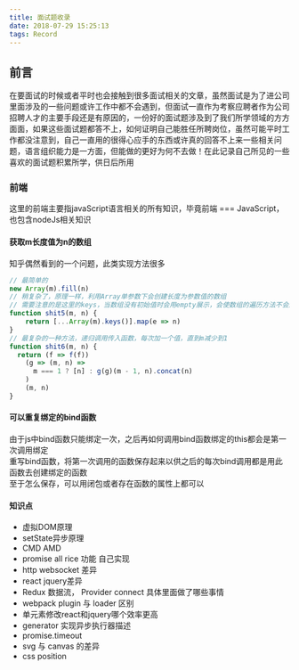 ```yaml
---
title: 面试题收录
date: 2018-07-29 15:25:13
tags: Record
---
```


## 前言
在要面试的时候或者平时也会接触到很多面试相关的文章，虽然面试是为了进公司里面涉及的一些问题或许工作中都不会遇到，但面试一直作为考察应聘者作为公司招聘人才的主要手段还是有原因的，一份好的面试题涉及到了我们所学领域的方方面面，如果这些面试题都答不上，如何证明自己能胜任所聘岗位，虽然可能平时工作都没注意到，自己一直用的很得心应手的东西或许真的回答不上来一些相关问题，语言组织能力是一方面，但能做的更好为何不去做！在此记录自己所见的一些喜欢的面试题积累所学，供日后所用

### 前端
这里的前端主要指javaScript语言相关的所有知识，毕竟前端 === JavaScript，也包含nodeJs相关知识

#### 获取m长度值为n的数组
知乎偶然看到的一个问题，此类实现方法很多
```javascript
// 最简单的
new Array(m).fill(n)
// 稍复杂了，原理一样，利用Array单参数下会创建长度为参数值的数组
// 需要注意的是这里的keys，当数组没有初始值时会用empty展示，会使数组的遍历方法不会遍历，这里也有兼容性问题
function shit5(m, n) {
    return [...Array(m).keys()].map(e => n)
}
// 最复杂的一种方法，递归调用传入函数，每次加一个值，直到m减少到1
function shit6(m, n) {
  return (f => f(f))
    (g => (m, n) =>
      m === 1 ? [n] : g(g)(m - 1, n).concat(n)
    )
    (m, n)
}
```

#### 可以重复绑定的bind函数
由于js中bind函数只能绑定一次，之后再如何调用bind函数绑定的this都会是第一次调用绑定  
重写bind函数，将第一次调用的函数保存起来以供之后的每次bind调用都是用此函数去创建绑定的函数  
至于怎么保存，可以用闭包或者存在函数的属性上都可以

#### 知识点
- 虚拟DOM原理
- setState异步原理
- CMD  AMD
- promise all rice 功能 自己实现
- http websocket 差异
- react jquery差异
- Redux 数据流， Provider connect 具体里面做了哪些事情
- webpack plugin 与 loader 区别
- 单元素修改react和jquery哪个效率更高
- generator 实现异步执行器描述
- promise.timeout
- svg 与 canvas 的差异
- css position

